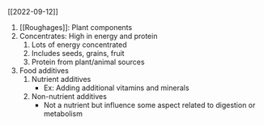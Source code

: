 [[2022-09-12]]

1. [[Roughages]]: Plant components 
2. Concentrates: High in energy and protein
	1. Lots of energy concentrated
	2. Includes seeds, grains, fruit
	3. Protein from plant/animal sources
3. Food additives
	1. Nutrient additives
		- Ex: Adding additional vitamins and minerals
	2. Non-nutrient additives
		- Not a nutrient but influence some aspect related to digestion or metabolism